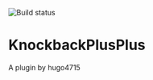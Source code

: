 ![Build status](https://img.shields.io/gitlab/pipeline/hugo4715/knockbackplusplus.svg)
# KnockbackPlusPlus
A plugin by hugo4715
